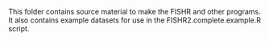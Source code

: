 This folder contains source material to make the FISHR and other programs. It also contains example datasets for use in the FISHR2.complete.example.R script.
